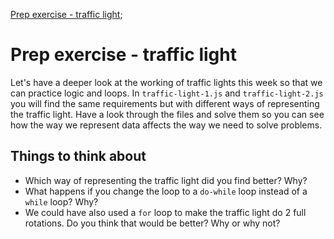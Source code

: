 [Prep exercise - traffic light](https://github.com/Tugbanur-f/javascript-exercises/tree/main/Week1/prep-exercises);

# Prep exercise - traffic light

Let's have a deeper look at the working of traffic lights this week so that we can practice logic and loops. In `traffic-light-1.js` and `traffic-light-2.js` you will find the same requirements but with different ways of representing the traffic light. Have a look through the files and solve them so you can see how the way we represent data affects the way we need to solve problems.

## Things to think about

- Which way of representing the traffic light did you find better? Why?
- What happens if you change the loop to a `do-while` loop instead of a `while` loop? Why?
- We could have also used a `for` loop to make the traffic light do 2 full rotations. Do you think that would be better? Why or why not?
